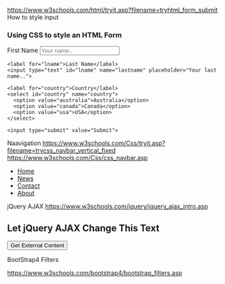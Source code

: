 https://www.w3schools.com/html/tryit.asp?filename=tryhtml_form_submit
How to style input

<h3>Using CSS to style an HTML Form</h3>

<div>
  <form action="/action_page.php">
    <label for="fname">First Name</label>
    <input type="text" id="fname" name="firstname" placeholder="Your name..">

    <label for="lname">Last Name</label>
    <input type="text" id="lname" name="lastname" placeholder="Your last name..">

    <label for="country">Country</label>
    <select id="country" name="country">
      <option value="australia">Australia</option>
      <option value="canada">Canada</option>
      <option value="usa">USA</option>
    </select>
  
    <input type="submit" value="Submit">
  </form>
</div>


Naavigation
https://www.w3schools.com/Css/tryit.asp?filename=trycss_navbar_vertical_fixed
https://www.w3schools.com/Css/css_navbar.asp
<ul>
  <li><a class="active" href="#home">Home</a></li>
  <li><a href="#news">News</a></li>
  <li><a href="#contact">Contact</a></li>
  <li><a href="#about">About</a></li>
</ul>




jQuery AJAX
https://www.w3schools.com/jquery/jquery_ajax_intro.asp

<script src="https://ajax.googleapis.com/ajax/libs/jquery/3.4.1/jquery.min.js"></script>
<script>
$(document).ready(function(){
  $("button").click(function(){
    $("#div1").load("demo_test.txt");
  });
});
</script>
</head>
<body>

<div id="div1"><h2>Let jQuery AJAX Change This Text</h2></div>

<button>Get External Content</button>



BootStrap4 Filters

https://www.w3schools.com/bootstrap4/bootstrap_filters.asp